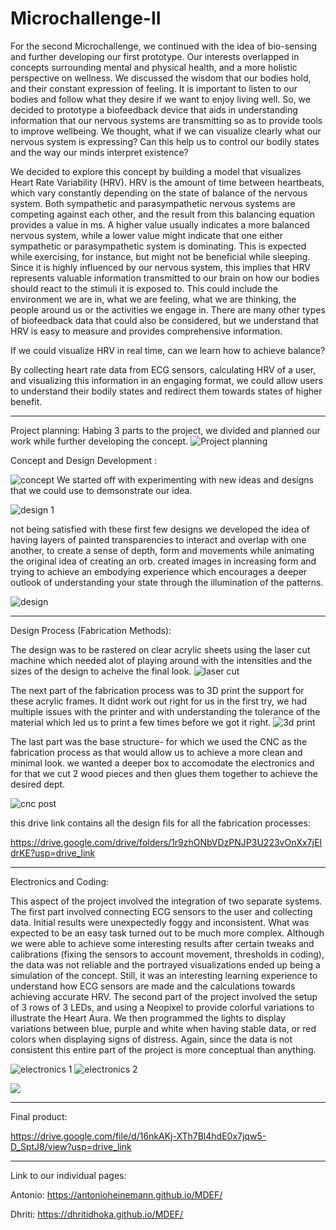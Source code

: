 # Microchallenge-II

For the second Microchallenge, we continued with the idea of bio-sensing and further developing our first prototype.
Our interests overlapped in concepts surrounding mental and physical health, and a more holistic perspective on wellness. We discussed the wisdom that our bodies hold, and their constant expression of feeling. It is important to listen to our bodies and follow what they desire if we want to enjoy living well. So, we decided to prototype a biofeedback device that aids in understanding information that our nervous systems are transmitting so as to provide tools to improve wellbeing. We thought, what if we can visualize clearly what our nervous system is expressing? Can this help us to control our bodily states and the way our minds interpret existence?

We decided to explore this concept by building a model that visualizes Heart Rate Variability (HRV). HRV is the amount of time between heartbeats, which vary constantly depending on the state of balance of the nervous system. Both sympathetic and parasympathetic nervous systems are competing against each other, and the result from this balancing equation provides a value in ms. A higher value usually indicates a more balanced nervous system, while a lower value might indicate that one either sympathetic or parasympathetic system is dominating. This is expected while exercising, for instance, but might not be beneficial while sleeping. Since it is highly influenced by our nervous system, this implies that HRV represents valuable information transmitted to our brain on how our bodies should react to the stimuli it is exposed to. This could include the environment we are in, what we are feeling, what we are thinking, the people around us or the activities we engage in. There are many other types of biofeedback data that could also be considered, but we understand that HRV is easy to measure and provides comprehensive information. 
 
If we could visualize HRV in real time, can we learn how to achieve balance? 

By collecting heart rate data from ECG sensors, calculating HRV of a user, and visualizing this information in an engaging format, we could allow users to understand their bodily states and redirect them towards states of higher benefit.

---

Project planning:
Habing 3 parts to the project, we divided and planned our work while further developing the concept.
![Project planning](https://user-images.githubusercontent.com/114681912/226207674-feef9e87-f232-4f25-93f4-4475d92110cd.jpg)

Concept and Design Development :

![concept](https://user-images.githubusercontent.com/114681912/226208115-6bac7820-ea34-4523-8090-6b5f173a7cce.jpg)
We started off with experimenting with new ideas and designs that we could use to demsonstrate our idea.

![design 1](https://user-images.githubusercontent.com/114681912/226208139-6aef0b4a-13ba-4688-a279-a2c42b80370d.jpg)

not being satisfied with these first few designs we developed the idea of having layers of painted transparencies to interact and overlap with one another, to create a sense of depth, form and movements while animating the original idea of creating an orb. created images in increasing form and trying to achieve an embodying experience which encourages a deeper outlook of understanding your state through the illumination of the patterns.

![design](https://user-images.githubusercontent.com/114681912/226208377-b2a52637-2ce2-4339-842f-be6a75890497.jpg)

---

Design Process (Fabrication Methods):

The design was to be rastered on clear acrylic sheets using the laser cut machine which needed alot of playing around with the intensities and the sizes of the design to acheive the final look. 
![laser cut](https://user-images.githubusercontent.com/114681912/226208740-42ad3090-ea5d-441c-a7e2-fbf68674afc5.jpg)

The next part of the fabrication process was to 3D print the support for these acrylic frames. It didnt work out right for us in the first try, we had multiple issues with the printer and with understanding the tolerance of the material which led us to print a few times before we got it right.
![3d print](https://user-images.githubusercontent.com/114681912/226209090-e504d113-1363-4d91-b374-5f3630b5a2d5.jpg)

The last part was the base structure- for which we used the CNC as the fabrication process as that would allow us to achieve a more clean and minimal look. we wanted a deeper box to accomodate the electronics and for that we cut 2 wood pieces and then glues them together to achieve the desired dept.

![cnc post](https://user-images.githubusercontent.com/114681912/226209955-adaa4cda-0812-4696-a12c-473fa309b168.jpg)

this drive link contains all the design fils for all the fabrication processes:

https://drive.google.com/drive/folders/1r9zhONbVDzPNJP3U223vOnXx7jEIdrKE?usp=drive_link

---

Electronics and Coding:

This aspect of the project involved the integration of two separate systems. The first part involved connecting ECG sensors to the user and collecting data. Initial results were unexpectedly foggy and inconsistent. What was expected to be an easy task turned out to be much more complex. Although we were able to achieve some interesting results after certain tweaks and calibrations (fixing the sensors to account movement, thresholds in coding), the data was not reliable and the portrayed visualizations ended up being a simulation of the concept. Still, it was an interesting learning experience to understand how ECG sensors are made and the calculations towards achieving accurate HRV. The second part of the project involved the setup of 3 rows of 3 LEDs, and using a Neopixel to provide colorful variations to illustrate the Heart Aura. We then programmed the lights to display variations between blue, purple and white when having stable data, or red colors when displaying signs of distress. Again, since the data is not consistent this entire part of the project is more conceptual than anything. 

![electronics 1](https://user-images.githubusercontent.com/114681912/226210329-71b552e3-21dc-40b8-bfac-8329698ec79e.jpg)
![electronics 2](https://user-images.githubusercontent.com/114681912/226210331-f99216a8-bed6-4df7-b9f4-4a3bddeb4b92.jpg)

![](https://github.com/dhritidhoka/Microchallenge-II/assets/114681912/ac3532bc-1de5-423e-bc24-d5dd8222465e)

---
Final product:

https://drive.google.com/file/d/16nkAKj-XTh7Bl4hdE0x7jqw5-D_SptJ8/view?usp=drive_link

---
Link to our individual pages:

Antonio: https://antonioheinemann.github.io/MDEF/

Dhriti: https://dhritidhoka.github.io/MDEF/



